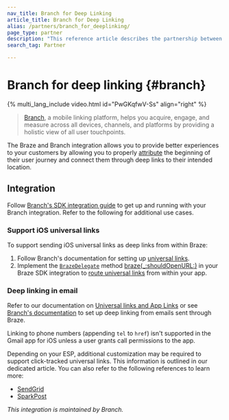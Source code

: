 ```yaml
---
nav_title: Branch for Deep Linking
article_title: Branch for Deep Linking
alias: /partners/branch_for_deeplinking/
page_type: partner
description: "This reference article describes the partnership between Braze and Branch and how to use it to support your deep linking practices."
search_tag: Partner

---
```


# Branch for deep linking {#branch}

{% multi_lang_include video.html id="PwGKqfwV-Ss" align="right" %}

> [Branch][1], a mobile linking platform, helps you acquire, engage, and measure across all devices, channels, and platforms by providing a holistic view of all user touchpoints.

The Braze and Branch integration allows you to provide better experiences to your customers by allowing you to properly [attribute]({{site.baseurl}}/partners/message_orchestration/attribution/branch/branch_for_attribution/) the beginning of their user journey and connect them through deep links to their intended location.

## Integration

Follow [Branch's SDK integration guide](https://help.branch.io/developers-hub/docs/native-sdks-overview) to get up and running with your Branch integration. Refer to the following for additional use cases.

### Support iOS universal links

To support sending iOS universal links as deep links from within Braze:

1. Follow Branch's documentation for setting up [universal links][3].
2. Implement the [`BrazeDelegate`][4] method [braze(_:shouldOpenURL:)][5] in your Braze SDK integration to [route universal links][6] from within your app.

### Deep linking in email

Refer to our documentation on [Universal links and App Links]({{site.baseurl}}/help/help_articles/email/universal_links/)
or see [Branch's documentation](https://help.branch.io/developers-hub/docs/ios-universal-links#apps-that-always-work) to set up deep linking from emails sent through Braze.

Linking to phone numbers (appending `tel` to `href`) isn't supported in the Gmail app for iOS unless a user grants call permissions to the app.

Depending on your ESP, additional customization may be required to support click-tracked universal links. This information is outlined in our dedicated article. You can also refer to the following references to learn more:

- [SendGrid][7]
- [SparkPost][9]

*This integration is maintained by Branch.*

[1]: https://branch.io/
[2]: {{site.baseurl}}/partners/branch_for_attribution/
[3]: https://help.branch.io/developers-hub/docs/ios-universal-links
[4]: https://braze-inc.github.io/braze-swift-sdk/documentation/brazekit/brazedelegate
[5]: https://braze-inc.github.io/braze-swift-sdk/documentation/brazekit/brazedelegate/braze(_:shouldopenurl:)-6xxc5
[6]: {{site.baseurl}}/developer_guide/platform_integration_guides/swift/advanced_use_cases/linking/#linking-handling-customization
[7]: https://help.branch.io/using-branch/page/braze-sendgrid
[9]: https://help.branch.io/using-branch/page/braze-sparkpost

